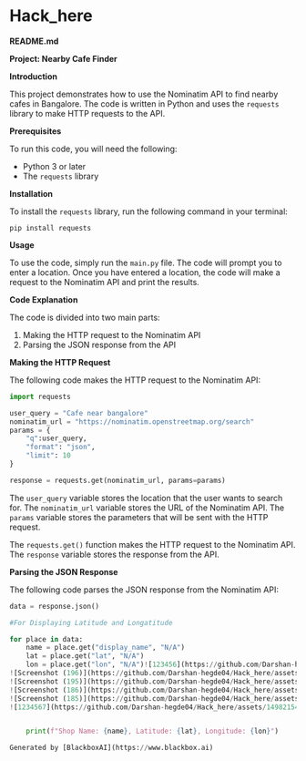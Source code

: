 # Hack_here
 **README.md**

**Project: Nearby Cafe Finder**

**Introduction**

This project demonstrates how to use the Nominatim API to find nearby cafes in Bangalore. The code is written in Python and uses the `requests` library to make HTTP requests to the API.

**Prerequisites**

To run this code, you will need the following:

* Python 3 or later
* The `requests` library

**Installation**

To install the `requests` library, run the following command in your terminal:

```
pip install requests
```

**Usage**

To use the code, simply run the `main.py` file. The code will prompt you to enter a location. Once you have entered a location, the code will make a request to the Nominatim API and print the results.

**Code Explanation**

The code is divided into two main parts:

1. Making the HTTP request to the Nominatim API
2. Parsing the JSON response from the API

**Making the HTTP Request**

The following code makes the HTTP request to the Nominatim API:

```python
import requests

user_query = "Cafe near bangalore"
nominatim_url = "https://nominatim.openstreetmap.org/search"
params = {
    "q":user_query,
    "format": "json",
    "limit": 10
}

response = requests.get(nominatim_url, params=params)
```

The `user_query` variable stores the location that the user wants to search for. The `nominatim_url` variable stores the URL of the Nominatim API. The `params` variable stores the parameters that will be sent with the HTTP request.

The `requests.get()` function makes the HTTP request to the Nominatim API. The `response` variable stores the response from the API.

**Parsing the JSON Response**

The following code parses the JSON response from the Nominatim API:

```python
data = response.json()

#For Displaying Latitude and Longatitude

for place in data:
    name = place.get("display_name", "N/A")
    lat = place.get("lat", "N/A")
    lon = place.get("lon", "N/A")![123456](https://github.com/Darshan-hegde04/Hack_here/assets/149821544/dd5e7b43-c41a-4162-817e-6da3b6351093)
![Screenshot (196)](https://github.com/Darshan-hegde04/Hack_here/assets/149821544/4f44881c-c0d3-42a9-97ce-e61973a4d860)
![Screenshot (195)](https://github.com/Darshan-hegde04/Hack_here/assets/149821544/3f9bd787-fb68-4110-bd95-76187389510f)
![Screenshot (186)](https://github.com/Darshan-hegde04/Hack_here/assets/149821544/f9f02d19-507e-4e65-99bb-baf85775f534)
![Screenshot (185)](https://github.com/Darshan-hegde04/Hack_here/assets/149821544/e1ae10e1-8b62-4801-92f8-0e4096b0d18c)
![1234567](https://github.com/Darshan-hegde04/Hack_here/assets/149821544/f4871370-c957-4cc8-923f-a855f717683e)


    print(f"Shop Name: {name}, Latitude: {lat}, Longitude: {lon}")

Generated by [BlackboxAI](https://www.blackbox.ai)
